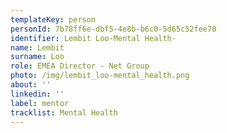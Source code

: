 ```yaml
---
templateKey: person
personId: 7b78ff6e-dbf5-4e8b-b6c0-5d65c52fee70
identifier: Lembit Loo-Mental Health-
name: Lembit
surname: Loo
role: EMEA Director - Net Group
photo: /img/lembit_loo-mental_health.png
about: ''
linkedin: ''
label: mentor
tracklist: Mental Health
---
```

